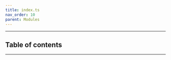 ```yaml
---
title: index.ts
nav_order: 10
parent: Modules
---
```


---

<h2 class="text-delta">Table of contents</h2>

---
